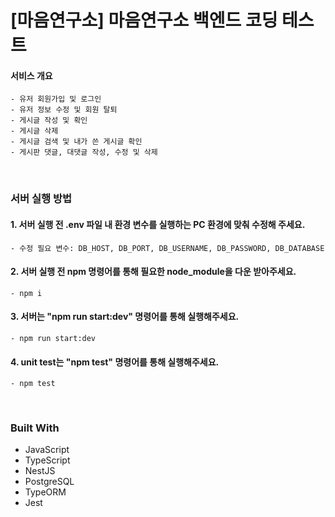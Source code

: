 <!-- Improved compatibility of back to top link: See: https://github.com/othneildrew/Best-README-Template/pull/73 -->

<a name="readme-top"></a>

<!--
*** Thanks for checking out the Best-README-Template. If you have a suggestion
*** that would make this better, please fork the repo and create a pull request
*** or simply open an issue with the tag "enhancement".
*** Don't forget to give the project a star!
*** Thanks again! Now go create something AMAZING! :D
-->

<!-- ABOUT THE PROJECT -->

# [마음연구소] 마음연구소 백엔드 코딩 테스트

#### 서비스 개요
    - 유저 회원가입 및 로그인
    - 유저 정보 수정 및 회원 탈퇴
    - 게시글 작성 및 확인
    - 게시글 삭제
    - 게시글 검색 및 내가 쓴 게시글 확인
    - 게시판 댓글, 대댓글 작성, 수정 및 삭제

</br>

### 서버 실행 방법

#### 1. 서버 실행 전 .env 파일 내 환경 변수를 실행하는 PC 환경에 맞춰 수정해 주세요.
    - 수정 필요 변수: DB_HOST, DB_PORT, DB_USERNAME, DB_PASSWORD, DB_DATABASE
    
#### 2. 서버 실행 전 npm 명령어를 통해 필요한 node_module을 다운 받아주세요.
    - npm i
    
#### 3. 서버는 "npm run start:dev" 명령어를 통해 실행해주세요.
    - npm run start:dev

#### 4. unit test는 "npm test" 명령어를 통해 실행해주세요.
    - npm test

</br>

### Built With

- JavaScript
- TypeScript
- NestJS
- PostgreSQL
- TypeORM
- Jest

</br>
